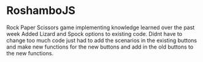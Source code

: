 # RoshamboJS
Rock Paper Scissors game implementing knowledge learned over the past week 
Added Lizard and Spock options to existing code. Didnt have to change too much code
just had to add the scenarios in the existing buttons and make new functions for the new buttons and add in the old buttons to the new functions. 
